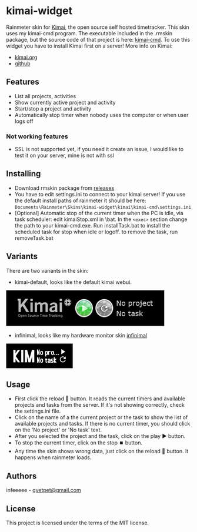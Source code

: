 # kimai-widget

Rainmeter skin for [Kimai](http://www.kimai.org/), the open source self hosted timetracker.
This skin uses my kimai-cmd program. The executable included in the .rmskin package, but the source code of that project is here: [kimai-cmd](https://github.com/infeeeee/kimai-cmd).
To use this widget you have to install Kimai first on a server!
More info on Kimai:
* [kimai.org](http://www.kimai.org/)
* [github](https://github.com/kimai/kimai)

## Features

* List all projects, activities
* Show currently active project and activity
* Start/stop a project and activity
* Automatically stop timer when nobody uses the computer or when user logs off

### Not working features

* SSL is not supported yet, if you need it create an issue, I would like to test it on your server, mine is not with ssl

## Installing

* Download rmskin package from [releases](https://github.com/infeeeee/kimai-widget/releases/latest)
* You have to edit settings.ini to connect to your kimai server! If you use the default install paths of rainmeter it should be here: `Documents\Rainmeter\Skins\kimai-widget\kimai\kimai-cmd\settings.ini`
* [Optional] Automatic stop of the current timer when the PC is idle, via task scheduler: edit kimaiStop.xml in \bat. In the `<exec>` section change the path to your kimai-cmd.exe. Run installTask.bat to install the scheduled task for stop when idle or logoff. to remove the task, run removeTask.bat


## Variants

There are two variants in the skin: 
* kimai-default, looks like the default kimai webui.

![kimai-default](@Resources/Screenshots/kimai-default.png?raw=true "kimai-default")

* infinimal, looks like my hardware monitor skin [infinimal](https://github.com/infeeeee/infinimal)

![infinimal](@Resources/Screenshots/infinimal.png?raw=true "infinimal")

## Usage

* First click the reload 🔄 button. It reads the current timers and available projects and tasks from the server. If it's not showing correctly, check the settings.ini file. 
* Click on the name of a the current project or the task to show the list of available projects and tasks. If there is no current timer, you should click on the 'No project' or 'No task' text. 
* After you selected the project and the task, click on the play ▶️ button.
* To stop the current timer, click on the stop ⏹️ button. 
* Any time the skin shows wrong data, just click on the reload 🔄 button. It happens when rainmeter loads.

## Authors

infeeeee - gyetpet@gmail.com

## License

This project is licensed under the terms of the MIT license.